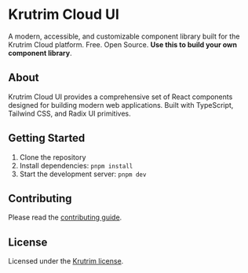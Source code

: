 # Krutrim Cloud UI

A modern, accessible, and customizable component library built for the Krutrim Cloud platform. Free. Open Source. **Use this to build your own component library**.

## About

Krutrim Cloud UI provides a comprehensive set of React components designed for building modern web applications. Built with TypeScript, Tailwind CSS, and Radix UI primitives.

<!-- ## Features

- 🎨 **Customizable** - All components are built with customization in mind
- ♿ **Accessible** - Built on top of Radix UI primitives for better accessibility
- 🎯 **TypeScript** - Full TypeScript support for better developer experience
- 🎨 **Multiple Styles** - Support for different visual styles (Compact, Default)
- 📱 **Responsive** - Mobile-first responsive design
- 🌙 **Dark Mode** - Built-in dark mode support -->

## Getting Started

1. Clone the repository
2. Install dependencies: `pnpm install`
3. Start the development server: `pnpm dev`

## Contributing

Please read the [contributing guide](/CONTRIBUTING.md).

## License

Licensed under the [Krutrim license](https://github.com/akshayborade09/krutrim-cloud/blob/main/LICENSE.md).
